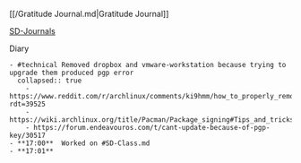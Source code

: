 [[/Gratitude Journal.md|Gratitude Journal]]

[SD-Journals](SD-Journals)

Diary

	- #technical Removed dropbox and vmware-workstation because trying to upgrade them produced pgp error
	  collapsed:: true
		- https://www.reddit.com/r/archlinux/comments/ki9hmm/how_to_properly_removeuninstall_packagesapps_with/?rdt=39525
		- https://wiki.archlinux.org/title/Pacman/Package_signing#Tips_and_tricks
		- https://forum.endeavouros.com/t/cant-update-because-of-pgp-key/30517
	- **17:00**  Worked on #SD-Class.md
	- **17:01**